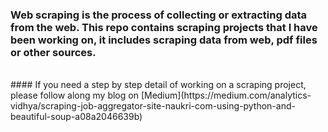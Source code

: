 ### Web scraping is the process of collecting or extracting data from the web. This repo contains scraping projects that I have been working on, it includes scraping data from web, pdf files or other sources.
<br/>
#### If you need a step by step detail of working on a scraping project, please follow along my blog on [Medium](https://medium.com/analytics-vidhya/scraping-job-aggregator-site-naukri-com-using-python-and-beautiful-soup-a08a2046639b)
